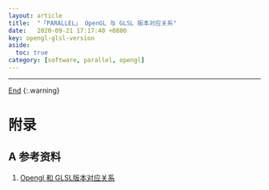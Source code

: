 ```yaml
---
layout: article
title:  "「PARALLEL」 OpenGL 与 GLSL 版本对应关系"
date:   2020-09-21 17:17:40 +0800
key: opengl-glsl-version
aside:
  toc: true
category: [software, parallel, opengl]
---
```

<span id='head'></span>


<!--more-->

-------------------  
[End](#head)
{:.warning}  


# 附录
## A 参考资料
1. [Opengl 和 GLSL版本对应关系](https://blog.csdn.net/u010977122/article/details/53447314)    
